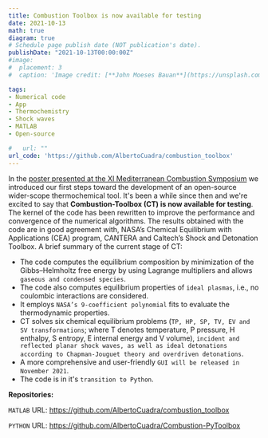 ```yaml
---
title: Combustion Toolbox is now available for testing
date: 2021-10-13
math: true
diagram: true
# Schedule page publish date (NOT publication's date).
publishDate: "2021-10-13T00:00:00Z"
#image:
#  placement: 3
#  caption: 'Image credit: [**John Moeses Bauan**](https://unsplash.com/photos/OGZtQF8iC0g)'

tags:
- Numerical code
- App
- Thermochemistry
- Shock waves
- MATLAB
- Open-source

#   url: ""
url_code: 'https://github.com/AlbertoCuadra/combustion_toolbox'
---
```



In the [poster presented at the XI Mediterranean Combustion Symposium](https://www.acuadralara.com/talk/msc11/) we introduced our first steps toward the development of an open-source wider-scope thermochemical tool. It's been a while since then and we're excited to say that **Combustion-Toolbox (CT) is now available for testing**. The kernel of the code has been rewritten to improve the performance and convergence of the numerical algorithms. The results obtained with the code are in good agreement with, NASA’s Chemical Equilibrium with Applications (CEA) program, CANTERA and Caltech’s Shock and Detonation Toolbox. A brief summary of the current stage of CT:

* The code computes the equilibrium composition by minimization of the Gibbs–Helmholtz free energy by using Lagrange multipliers and allows `gaseous and condensed species`.
* The code also computes equilibrium properties of `ideal plasmas`, i.e., no coulombic interactions are considered.
* It employs `NASA’s 9-coefficient polynomial` fits to evaluate the thermodynamic properties.
* CT solves six chemical equilibrium problems (`TP, HP, SP, TV, EV and SV transformations`; where T denotes temperature, P pressure, H enthalpy, S entropy, E internal energy and V volume), `incident and reflected planar shock waves, as well as ideal detonations according to Chapman-Jouguet theory and overdriven detonations`.
* A more comprehensive and user-friendly `GUI will be released in November 2021`.
* The code is in it's `transition to Python`.

**Repositories:**

`MATLAB` URL: https://github.com/AlbertoCuadra/combustion_toolbox

`PYTHON` URL: https://github.com/AlbertoCuadra/Combustion-PyToolbox

